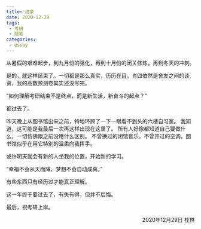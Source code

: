```yaml
---
title: 结束
date: 2020-12-29
tags:
 - 考研
 - 随笔
categories: 
 - essay
---
```


从暑假的艰难起步，到九月份的强化，再到十月份的闭关修炼，再到冬天的冲刺。

是的，就这样结束了。一切都是那么真实，历历在目。肖四依然是舍友之间的谈资，我的高数预测卷其实还没写完。

“如何理解考研结束不是终点，而是新生活，新奋斗的起点？”

都过去了。

昨天晚上从图书馆出来之前，特地环顾了一下一眼看不到头的六楼自习室。
我知道，这可能是我最后一次再这样出现在这里了。
所有人好像都知道自己要做什么，一切仿佛跟之前没用什么区别。
不曾换过的闭馆音乐，不曾开过的空调。图书馆似乎在用它特别的温柔向我挥手。

或许明天就会有新的人坐我的位置，开始新的学习。

“幸福不会从天而降，梦想不会自动成真。”

有些东西只有经历过才能真正理解。

这一年终于要过去了，有失有得，但并不后悔。

最后，祝考研上岸。
<p align="right">2020年12月29日 桂林</p>